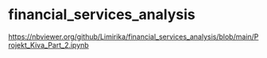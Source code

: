 # financial_services_analysis
https://nbviewer.org/github/Limirika/financial_services_analysis/blob/main/Projekt_Kiva_Part_2.ipynb
